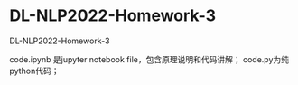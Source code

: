 # DL-NLP2022-Homework-3
DL-NLP2022-Homework-3


code.ipynb 是jupyter notebook file，包含原理说明和代码讲解；
code.py为纯python代码；


